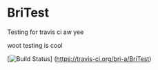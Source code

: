 BriTest
=======

Testing for travis ci aw yee

woot testing is cool

[![Build Status](https://travis-ci.org/bri-a/BriTest.svg)] (https://travis-ci.org/bri-a/BriTest)

